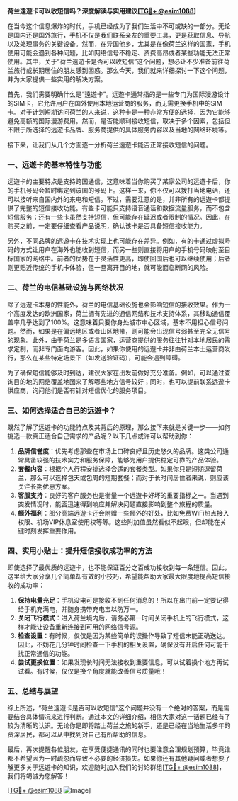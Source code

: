 **荷兰遠遊卡可以收短信吗？深度解读与实用建议[[TG💪+ @esim1088](https://t.me/s/esim1088)]**

在当今这个信息爆炸的时代，手机已经成为了我们生活中不可或缺的一部分。无论是国内还是国外旅行，手机不仅是我们联系亲友的重要工具，更是获取信息、导航以及处理事务的关键设备。然而，在异国他乡，尤其是在像荷兰这样的国家，手机使用可能会遇到各种问题，比如网络信号不稳定、资费高昂或者某些功能无法正常使用。其中，关于“荷兰遠遊卡是否可以收短信”这个问题，想必让不少准备前往荷兰旅行或长期居住的朋友感到困惑。那么今天，我们就来详细探讨一下这个问题，并为大家提供一些实用的解决方案。

首先，我们需要明确什么是“遠遊卡”。远遊卡通常指的是一些专门为国际漫游设计的SIM卡，它允许用户在国外使用本地运营商的服务，而无需更换手机中的SIM卡。对于计划短期访问荷兰的人来说，这种卡是一种非常方便的选择，因为它能够避免高额的国际漫游费用。然而，是否能顺利接收短信，取决于多个因素，包括但不限于所选择的远遊卡品牌、服务商提供的具体服务内容以及当地的网络环境等。

接下来，让我们从几个方面逐一分析荷兰遠遊卡能否正常接收短信的问题。

### **一、远遊卡的基本特性与功能**

远遊卡的主要特点是支持跨国通信，这意味着当你购买了某家公司的远遊卡后，你的手机号码会暂时绑定到该国的号码上。这样一来，你不仅可以拨打当地电话，还可以接听来自国内外的来电和短信。不过，需要注意的是，并非所有的远遊卡都提供了完整的短信接收功能。有些卡可能只支持语音通话和数据流量服务，而不包含短信服务；还有一些卡虽然支持短信，但可能存在延迟或者限制的情况。因此，在购买之前，一定要仔细查看产品说明，确认该卡是否具备短信接收能力。

另外，不同品牌的远遊卡在技术实现上也可能存在差异。例如，有的卡通过虚拟号码的方式让用户在海外也能收到短信，而另一些则直接将用户的手机号码映射至目标国家的网络中。前者的优势在于灵活性更高，即使回国后也可以继续使用；后者则更贴近传统的手机卡体验，但一旦离开目的地，就可能面临断网的风险。

### **二、荷兰的电信基础设施与网络状况**

除了远遊卡本身的性能外，荷兰的电信基础设施也会影响短信的接收效果。作为一个高度发达的欧洲国家，荷兰拥有先进的通信网络和技术支持体系，其移动通信覆盖率几乎达到了100%。这意味着只要你身处城市中心区域，基本不用担心信号问题。然而，如果是在偏远地区或者山区地带，则可能会出现信号弱甚至完全无信号的现象。此外，由于荷兰是多语言国家，运营商提供的服务往往针对本地居民的需求定制，而非专门面向游客。因此，如果你使用的远遊卡并非由荷兰本土运营商发行，那么在某些特定场景下（如发送验证码），可能会遇到障碍。

为了确保短信能够及时到达，建议大家在出发前做好充分准备。例如，可以通过查询目的地的网络覆盖地图来了解哪些地方信号较好；同时，也可以提前联系远遊卡供应商，询问他们是否有针对短信优化的服务项目。

### **三、如何选择适合自己的远遊卡？**

既然了解了远遊卡的功能特点及其背后的原理，那么接下来就是关键一步——如何挑选一款真正适合自己需求的产品呢？以下几点或许可以帮助到你：

1. **品牌信誉度**：优先考虑那些在市场上口碑良好且历史悠久的品牌。这类公司通常具备较强的技术实力和服务保障，能够为用户提供稳定可靠的产品体验。
2. **套餐内容**：根据个人行程安排选择合适的套餐类型。如果你只是短期逗留荷兰，那么可以选择包天或包周的短期套餐；而对于长时间居住者来说，则应该关注长期优惠方案。
3. **客服支持**：良好的客户服务也是衡量一个远遊卡好坏的重要指标之一。当遇到突发情况时，能否迅速得到响应并解决问题直接影响到整个旅程的质量。
4. **额外福利**：部分高端远遊卡还会附赠一些额外的好处，比如免费WiFi热点接入权限、机场VIP休息室使用权等等。这些附加值虽然看似不起眼，但却能在关键时刻发挥重要作用。

### **四、实用小贴士：提升短信接收成功率的方法**

即使选择了最优质的远遊卡，也不能保证百分之百成功接收到每一条短信。因此，这里给大家分享几个简单却有效的小技巧，希望能帮助大家最大限度地提高短信接收的成功率：

1. **保持电量充足**：手机没电可是接收不到任何消息的！所以在出门前一定要记得给手机充满电，并随身携带充电宝以防万一。
2. **关闭飞行模式**：进入荷兰境内后，请务必第一时间关闭手机上的飞行模式，这样才能让设备重新连接到可用的网络信号源。
3. **检查设置**：有时候，仅仅是因为某些简单的误操作导致了短信未能正确送达。因此，不妨花几分钟时间检查一下手机的相关设置，确保没有开启任何可能干扰正常通信的功能。
4. **尝试更换位置**：如果发现长时间无法接收到重要信息，可以试着换个地方再试试看。有时候，仅仅是换个角度就能改善信号质量哦！

### **五、总结与展望**

综上所述，“荷兰遠遊卡是否可以收短信”这个问题并没有一个绝对的答案，而是需要结合具体情况来进行判断。通过本文的详细介绍，相信大家对这一话题已经有了较为清晰的认识。无论你是即将踏上荷兰之旅的新手，还是已经在当地生活多年的资深居民，都可以从中找到对自己有所帮助的信息。

最后，再次提醒各位朋友，在享受便捷通讯的同时也要注意合理规划预算，毕竟谁都不希望因为一时疏忽而导致不必要的经济损失。如果你还有其他疑问或者想要了解更多关于远遊卡的知识，欢迎随时加入我们的讨论群组[[TG💪+ @esim1088](https://t.me/s/esim1088)]，我们将竭诚为您解答！

[[TG💪+ @esim1088](https://t.me/s/esim1088) ![Image](https://i.postimg.cc/4NQfJmqS/Snipaste-2025-05-13-00-14-12.png)]